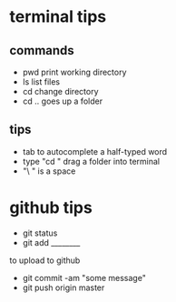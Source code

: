 # terminal tips

## commands

- pwd print working directory
- ls list files
- cd change directory
- cd .. goes up a folder

## tips

- tab to autocomplete a half-typed word
- type "cd " drag a folder into terminal
- "\ " is a space

# github tips

- git status
- git add ________

to upload to github

- git commit -am "some message"
- git push origin master